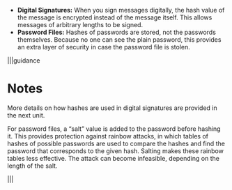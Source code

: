 - **Digital Signatures:** When you sign messages digitally, the hash value of the message is encrypted instead of the message itself. This allows messages of arbitrary lengths to be signed. 
- **Password Files:** Hashes of passwords are stored, not the passwords themselves. Because no one can see the plain password, this provides an extra layer of security in case the password file is stolen.

|||guidance
# Notes
More details on how hashes are used in digital signatures are provided in the next unit.

For password files,  a “salt” value is added to the password before hashing it. This provides protection against rainbow attacks, in which tables of hashes of possible passwords are used to compare the hashes and find the password that corresponds to the given hash. Salting makes these rainbow tables less effective. The attack can become infeasible, depending on the length of the salt. 


|||